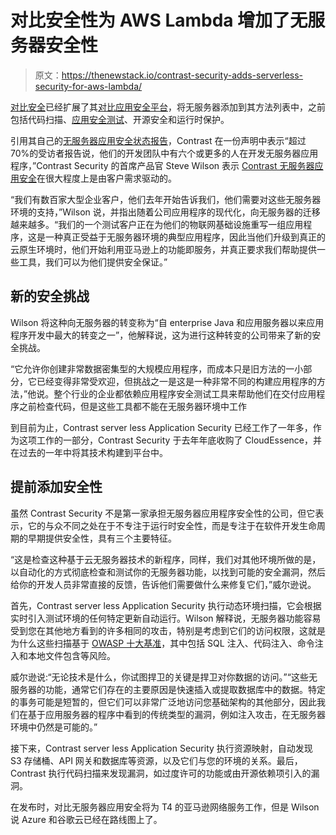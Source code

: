 # 对比安全性为 AWS Lambda 增加了无服务器安全性

> 原文：<https://thenewstack.io/contrast-security-adds-serverless-security-for-aws-lambda/>

[对比安全](https://www.contrastsecurity.com/)已经扩展了其[对比应用安全平台](https://www.contrastsecurity.com/solutions/devsecops)，将无服务器添加到其方法列表中，之前包括代码扫描、[应用安全测试](https://thenewstack.io/category/security/)、开源安全和运行时保护。

引用其自己的[无服务器应用安全状态报告](https://c212.net/c/link/?t=0&l=en&o=3327284-1&h=2447026230&u=https%3A%2F%2Fwww.contrastsecurity.com%2Fserverless-report&a=State+of+Serverless+Application+Security+Report)，Contrast 在一份声明中表示“超过 70%的受访者报告说，他们的开发团队中有六个或更多的人在开发无服务器应用程序，”Contrast Security 的首席产品官 Steve Wilson 表示 [Contrast 无服务器应用安全](https://www.contrastsecurity.com/contrast-serverless-application-security)在很大程度上是由客户需求驱动的。

“我们有数百家大型企业客户，他们去年开始告诉我们，他们需要对这些无服务器环境的支持，”Wilson 说，并指出随着公司应用程序的现代化，向无服务器的迁移越来越多。“我们的一个测试客户正在为他们的物联网基础设施重写一组应用程序，这是一种真正受益于无服务器环境的典型应用程序，因此当他们升级到真正的云原生环境时，他们开始利用亚马逊上的功能即服务，并真正要求我们帮助提供一些工具，我们可以为他们提供安全保证。”

## **新的安全挑战**

Wilson 将这种向无服务器的转变称为“自 enterprise Java 和应用服务器以来应用程序开发中最大的转变之一”，他解释说，这为进行这种转变的公司带来了新的安全挑战。

“它允许你创建非常数据密集型的大规模应用程序，而成本只是旧方法的一小部分，它已经变得非常受欢迎，但挑战之一是这是一种非常不同的构建应用程序的方法，”他说。整个行业的企业都依赖应用程序安全测试工具来帮助他们在交付应用程序之前检查代码，但是这些工具都不能在无服务器环境中工作

到目前为止，Contrast server less Application Security 已经工作了一年多，作为这项工作的一部分，Contrast Security 于去年年底收购了 CloudEssence，并在过去的一年中将其技术构建到平台中。

## **提前添加安全性**

虽然 Contrast Security 不是第一家承担无服务器应用程序安全性的公司，但它表示，它的与众不同之处在于不专注于运行时安全性，而是专注于在软件开发生命周期的早期提供安全性，具有三个主要特征。

“这是检查这种基于云无服务器技术的新程序，同样，我们对其他环境所做的是，以自动化的方式彻底检查和测试你的无服务器功能，以找到可能的安全漏洞，然后给你的开发人员非常直接的反馈，告诉他们需要做什么来修复它们，”威尔逊说。

首先，Contrast server less Application Security 执行动态环境扫描，它会根据实时引入测试环境的任何特定更新自动运行。Wilson 解释说，无服务器功能容易受到您在其他地方看到的许多相同的攻击，特别是考虑到它们的访问权限，这就是为什么这些扫描基于 [OWASP 十大基准](https://owasp.org/www-project-top-ten/)，其中包括 SQL 注入、代码注入、命令注入和本地文件包含等风险。

威尔逊说:“无论技术是什么，你试图捍卫的关键是捍卫对你数据的访问。”“这些无服务器的功能，通常它们存在的主要原因是快速插入或提取数据库中的数据。特定的事务可能是短暂的，但它们可以非常广泛地访问您基础架构的其他部分，因此我们在基于应用服务器的程序中看到的传统类型的漏洞，例如注入攻击，在无服务器环境中仍然是可能的。”

接下来，Contrast server less Application Security 执行资源映射，自动发现 S3 存储桶、API 网关和数据库等资源，以及它们与您的环境的关系。最后，Contrast 执行代码扫描来发现漏洞，如过度许可的功能或由开源依赖项引入的漏洞。

在发布时，对比无服务器应用安全将为 T4 的亚马逊网络服务工作，但是 Wilson 说 Azure 和谷歌云已经在路线图上了。

<svg xmlns:xlink="http://www.w3.org/1999/xlink" viewBox="0 0 68 31" version="1.1"><title>Group</title> <desc>Created with Sketch.</desc></svg>